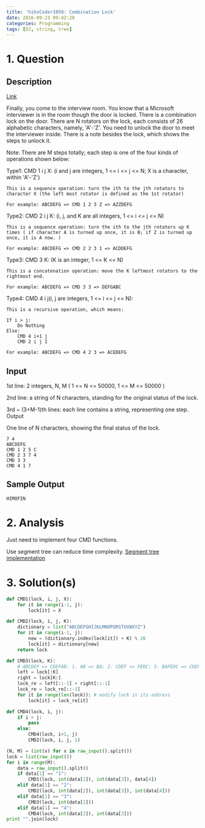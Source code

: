 ```yaml
---
title: 'hihoCoder1058: Combination Lock'
date: 2016-09-23 09:42:28
categories: Programming
tags: [OJ, string, tree]
---
```


# 1. Question

## Description
[Link](http://hihocoder.com/problemset/problem/1058?sid=877039)

Finally, you come to the interview room. You know that a Microsoft interviewer is in the room though the door is locked. There is a combination lock on the door. There are N rotators on the lock, each consists of 26 alphabetic characters, namely, 'A'-'Z'. You need to unlock the door to meet the interviewer inside. There is a note besides the lock, which shows the steps to unlock it.

Note: There are M steps totally; each step is one of the four kinds of operations shown below:

Type1: CMD 1 i j X: (i and j are integers, 1 <= i <= j <= N; X is a character, within 'A'-'Z')

    This is a sequence operation: turn the ith to the jth rotators to character X (the left most rotator is defined as the 1st rotator)

    For example: ABCDEFG => CMD 1 2 3 Z => AZZDEFG

Type2: CMD 2 i j K: (i, j, and K are all integers, 1 <= i <= j <= N)

    This is a sequence operation: turn the ith to the jth rotators up K times ( if character A is turned up once, it is B; if Z is turned up once, it is A now. )

    For example: ABCDEFG => CMD 2 2 3 1 => ACDDEFG

Type3: CMD 3 K: (K is an integer, 1 <= K <= N)

    This is a concatenation operation: move the K leftmost rotators to the rightmost end.

    For example: ABCDEFG => CMD 3 3 => DEFGABC

Type4: CMD 4 i j(i, j are integers, 1 <= i <= j <= N):

    This is a recursive operation, which means:

    If i > j:
    	Do Nothing
    Else:
    	CMD 4 i+1 j
    	CMD 2 i j 1

    For example: ABCDEFG => CMD 4 2 3 => ACEDEFG

## Input

1st line:  2 integers, N, M ( 1 <= N <= 50000, 1 <= M <= 50000 )

2nd line: a string of N characters, standing for the original status of the lock.

3rd ~ (3+M-1)th lines: each line contains a string, representing one step.
Output

One line of N characters, showing the final status of the lock.


    7 4
    ABCDEFG
    CMD 1 2 5 C
    CMD 2 3 7 4
    CMD 3 3
    CMD 4 1 7

## Sample Output

    HIMOFIN


# 2. Analysis
Just need to implement four CMD functions.

Use segment tree can reduce time complexity. [Segment tree implementation](http://blog.csdn.net/playwfun/article/details/48102015)
# 3. Solution(s)
```python
def CMD1(lock, i, j, X):
    for it in range(i-1, j):
        lock[it] = X

def CMD2(lock, i, j, K):
    dictionary = list("ABCDEFGHIJKLMNOPQRSTUVWXYZ")
    for it in range(i-1, j):
        new = (dictionary.index(lock[it]) + K) % 26
        lock[it] = dictionary[new]
    return lock

def CMD3(lock, K):
    # ABCDEF => CDEFAB: 1. AB => BA; 2. CDEF => FEDC; 3. BAFEDC => CDEFAB
    left = lock[:K]
    right = lock[K:]
    lock_re = left[::-1] + right[::-1]
    lock_re = lock_re[::-1]
    for it in range(len(lock)): # modify lock in its address
        lock[it] = lock_re[it]

def CMD4(lock, i, j):
    if i > j:
        pass
    else:
        CMD4(lock, i+1, j)
        CMD2(lock, i, j, 1)

(N, M) = (int(x) for x in raw_input().split())
lock = list(raw_input())
for i in range(M):
    data = raw_input().split()
    if data[1] == "1":
        CMD1(lock, int(data[2]), int(data[3]), data[4])
    elif data[1] == "2":
        CMD2(lock, int(data[2]), int(data[3]), int(data[4]))
    elif data[1] == "3":
        CMD3(lock, int(data[2]))
    elif data[1] == "4":
        CMD4(lock, int(data[2]), int(data[3]))
print "".join(lock)


```
